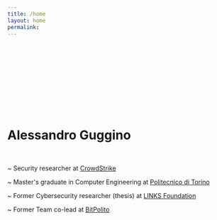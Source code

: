 ```yaml
---
title: /home
layout: home
permalink: 
---
```


 <div class="c-glitch" style="background-image: url('/media/agglitch.jpg'); text-align: left; width: 150px; height: 150px">
    <div class="c-glitch__img" style="background-image: url('/media/agglitch.jpg'); text-align: left; width: 150px; height: 150px"></div>
    <div class="c-glitch__img" style="background-image: url('/media/agglitch.jpg'); text-align: left; width: 150px; height: 150px"></div>
    <div class="c-glitch__img" style="background-image: url('/media/agglitch.jpg'); text-align: left; width: 150px; height: 150px"></div>
    <div class="c-glitch__img" style="background-image: url('/media/agglitch.jpg'); text-align: left; width: 150px; height: 150px"></div>
    <div class="c-glitch__img" style="background-image: url('/media/agglitch.jpg'); text-align: left; width: 150px; height: 150px"></div>
 </div>

# Alessandro Guggino

<br>

~ Security researcher
  at <a href="https://www.crowdstrike.com" target="_blank">CrowdStrike</a>

~ Master's graduate in Computer Engineering
  at <a href="https://www.polito.it" target="_blank">Politecnico di Torino</a>
  
~ Former Cybersecurity researcher (thesis)
  at <a href="https://www.linksfoundation.com" target="_blank">LINKS Foundation</a>
 
~ Former Team co-lead
  at <a href="https://www.bitpolito.it" target="_blank">BitPolito</a>
